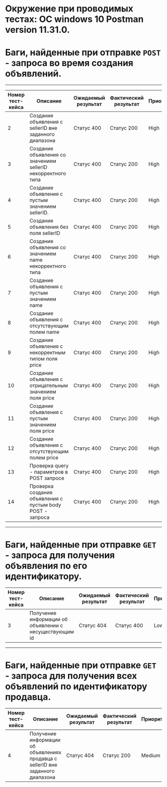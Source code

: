 
# Окружение при проводимых тестах: ОС windows 10 Postman version  11.31.0.
# Баги, найденные при отправке `POST` - запроса во время создания объявлений.
---

| Номер тест-кейса | Описание                                                                 | Ожидаемый результат               | Фактический результат               | Приоритет               |
|------------------|-------------------------------------------------------------------------|-----------------------------------|-------------------------------------|-------------------------|
| 2                | Создание объявления с sellerID вне заданного диапазона         | Статус 400                        | Статус 200                          | High        |
| 3                | Создание объявления со значением sellerID некорректного типа | Cтатус 400 | Статус 200        | High
| 4                | Создание объявления с пустым значением sellerID.                              | Статус 400         | Статус 200          | High         |
| 5                | Создание объявления без поля sellerID                               | Статус 400        | Статус 200            | High         |
| 6                | Создание объявления со значением name некорректного типа        | Статус 400                      | Статус 200                          | High         |
| 7                | Создание объявления с пустым значением name      | Статус 400 | Статус 200      | High  |
| 8                | Создание объявления с отсутствующим полем name      | Статус 400 | Статус 200      | High  |
| 9                | Создание объявления с некорректным типом поля price      | Статус 400 | Статус 200       | High  |
| 10            |   Создание объявления с отрицательным значением поля price   |  Статус 400     |  Статус 200    | High  |
| 11            |    Создание объявления с пустым значением поля price  |  Статус 400     |   Статус 200   | High  |
| 12            |    Создание объявления с отсутствующим полем price   |   Статус 400    |   Статус 200   | High  |
| 13            |    Проверка query - параметров в POST запросе  |   Статус 400    |  Статус 200    | High  |
| 14           |   Проверка создания объявления с пустым body POST - запроса |   Статус 400    |  Статус 200    | High  |
---
# Баги, найденные при отправке `GET` - запроса для получения объявления по его идентификатору.
| Номер тест-кейса | Описание                                                                 | Ожидаемый результат               | Фактический результат               | Приоритет               |
|------------------|-------------------------------------------------------------------------|-----------------------------------|-------------------------------------|-------------------------|
| 3                |  Получение информации об объявлении с несуществующим id         | Статус 404                        | Статус 400                          | Low        |
---
# Баги, найденные при отправке `GET` - запроса для получения всех объявлений по идентификатору продавца.
| Номер тест-кейса | Описание                                                                 | Ожидаемый результат               | Фактический результат               | Приоритет               |
|------------------|-------------------------------------------------------------------------|-----------------------------------|-------------------------------------|-------------------------|
| 4                |   Получение информации об объявлениях продавца с sellerID вне заданного диапазона        | Статус 404                        | Статус 200                          | Medium     |
